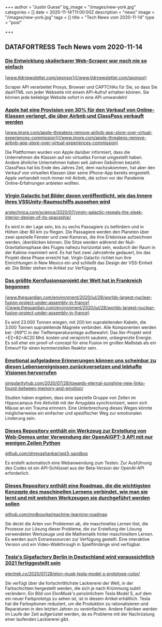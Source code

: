 +++
author = "Justin Guese"
bg_image = "/images/new-york.jpg"
categories = []
date = 2020-11-14T11:00:00Z
description = "news"
image = "/images/new-york.jpg"
tags = []
title = "Tech News vom 2020-11-14"
type = "post"

+++

        
## DATAFORTRESS Tech News vom 2020-11-14



### [Die Entwicklung skalierbarer Web-Scraper war noch nie so einfach](//www.tldrnewsletter.com/sponsor)


[www.tldrnewsletter.com/sponsor](//www.tldrnewsletter.com/sponsor)


Scraper API verarbeitet Proxys, Browser und CAPTCHAs für Sie, so dass Sie dasHTML von jeder Webseite mit einem API-Aufruf erhalten können. Sie können jede beliebige Website sofort in eine API umwandeln!


### [Apple hat eine Provision von 30% für den Verkauf von Online-Klassen verlangt, die über Airbnb und ClassPass verkauft werden](//www.imore.com/apple-threatens-remove-airbnb-app-store-over-virtual-experiences-commission)


[www.imore.com/apple-threatens-remove-airbnb-app-store-over-virtual-experiences-commission](//www.imore.com/apple-threatens-remove-airbnb-app-store-over-virtual-experiences-commission)


Die Plattformen wurden von Apple darüber informiert, dass die Unternehmen die Klassen auf ein virtuelles Format umgestellt haben. Andere ähnliche Unternehmen haben seit Jahren Gebühren bezahlt. ClassPass hat bis Ende des Jahres Zeit, dem nachzukommen, hat aber den Verkauf von virtuellen Klassen über seine iPhone-App bereits eingestellt. Apple verhandelt noch immer mit Airbnb, die schon vor der Pandemie Online-Erfahrungen anbieten wollten.


### [Virgin Galactic hat Bilder davon veröffentlicht, wie das Innere ihres VSSUnity-Raumschiffs aussehen wird](//arstechnica.com/science/2020/07/virgin-galactic-reveals-the-sleek-interior-design-of-its-spaceship/)


[arstechnica.com/science/2020/07/virgin-galactic-reveals-the-sleek-interior-design-of-its-spaceship/](//arstechnica.com/science/2020/07/virgin-galactic-reveals-the-sleek-interior-design-of-its-spaceship/)


Es wird in der Lage sein, bis zu sechs Passagiere zu befördern und in Höhen über 80 km zu fliegen. Die Passagiere werden den Planeten über zwei spezielle Fenster und zwei Kameras, die ihre Erlebnisse aufzeichnen werden, überblicken können. Die Sitze werden während der Null-Gravitationsphase des Fluges nahezu horizontal sein, wodurch der Raum in der Kabine maximiert wird. Es hat fast zwei Jahrzehnte gedauert, bis das Projekt diese Phase erreicht hat. Virgin Galactic richtet nun ihre Einrichtungen in New Mexico ein und schließt das Design der VSS-Einheit ab. Die Bilder stehen im Artikel zur Verfügung.


### [Das größte Kernfusionsprojekt der Welt hat in Frankreich begonnen](//www.theguardian.com/environment/2020/jul/28/worlds-largest-nuclear-fusion-project-under-assembly-in-france)


[www.theguardian.com/environment/2020/jul/28/worlds-largest-nuclear-fusion-project-under-assembly-in-france](//www.theguardian.com/environment/2020/jul/28/worlds-largest-nuclear-fusion-project-under-assembly-in-france)


Es wird 23.000 Tonnen wiegen, mit 200 km supraleitenden Kabeln, die 3.000 Tonnen supraleitende Magnete verbinden. Alle Komponenten werden bei -269°C in der Tieftemperaturanlage aufbewahrt. Das Iter-Projekt wird =E2=82=AC20 Mrd. kosten und verspricht saubere, unbegrenzte Energie. Es soll eher ein proof-of-concept für eine Fusion im großen Maßstab als ein Entwurf für einen kommerziellen Reaktor sein.


### [Emotional aufgeladene Erinnerungen können uns scheinbar zu diesen Lebensereignissen zurückversetzen und lebhafte Visionen hervorrufen](//singularityhub.com/2020/07/28/towards-eternal-sunshine-new-links-found-between-memory-and-emotion/)


[singularityhub.com/2020/07/28/towards-eternal-sunshine-new-links-found-between-memory-and-emotion/](//singularityhub.com/2020/07/28/towards-eternal-sunshine-new-links-found-between-memory-and-emotion/)


Studien haben ergeben, dass eine spezielle Gruppe von Zellen im Hippocampus ihre Aktivität mit der Amygdala synchronisiert, wenn sich Mäuse an ein Trauma erinnern. Eine Unterbrechung dieses Weges könnte möglicherweise ein einfacher und spezifischer Weg zur emotionalen Linderung sein.


### [Dieses Repository enthält ein Werkzeug zur Erstellung von Web-Demos unter Verwendung der OpenAIGPT-3 API mit nur wenigen Zeilen Python](//github.com/shreyashankar/gpt3-sandbox)


[github.com/shreyashankar/gpt3-sandbox](//github.com/shreyashankar/gpt3-sandbox)


Es erstellt automatisch eine Webanwendung zum Testen. Zur Ausführung des Codes ist ein API-Schlüssel aus der Beta-Version der OpenAI-API erforderlich.


### [Dieses Repository enthält eine Roadmap, die die wichtigsten Konzepte des maschinellen Lernens verbindet, wie man sie lernt und mit welchen Werkzeugen sie durchgeführt werden sollen](//github.com/mrdbourke/machine-learning-roadmap)


[github.com/mrdbourke/machine-learning-roadmap](//github.com/mrdbourke/machine-learning-roadmap)


Sie deckt die Arten von Problemen ab, die maschinelles Lernen löst, die Prozesse zur Lösung dieser Probleme, die zur Erstellung der Lösung verwendeten Werkzeuge und die Mathematik hinter maschinellem Lernen. Es werden auch Extraressourcen zur Verfügung gestellt. Eine interaktive Version und ein Video-Walkthrough in Spielfilmlänge sind verfügbar.


### [Tesla's Gigafactory Berlin in Deutschland wird voraussichtlich 2021 fertiggestellt sein](//electrek.co/2020/07/28/elon-musk-tesla-model-s-prototype-color/)


[electrek.co/2020/07/28/elon-musk-tesla-model-s-prototype-color/](//electrek.co/2020/07/28/elon-musk-tesla-model-s-prototype-color/)


Sie verfügt über die fortschrittlichste Lackiererei der Welt, in der Farbschichten hergestellt werden, die sich je nach Krümmung subtil verändern. Ein Bild von ElonMusk's persönlichem Tesla Model S, auf dem ein neuer Farbprototyp zu sehen ist, ist in diesem Artikel erhältlich. Tesla hat die Farboptionen reduziert, um die Produktion zu rationalisieren und Reparaturen in den letzten Jahren zu vereinfachen. Andere Fabriken werden im Laufe der Zeit aufgerüstet werden, da es Probleme mit der Nachrüstung einer laufenden Lackiererei gibt.